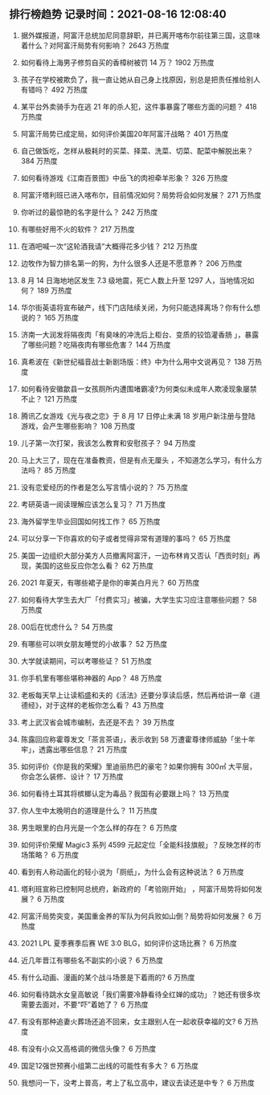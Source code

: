 
## 排行榜趋势 记录时间：2021-08-16 12:08:40
  
  1. 据外媒报道，阿富汗总统加尼同意辞职，并已离开喀布尔前往第三国，这意味着什么？对阿富汗局势有何影响？ 2643 万热度
    
  2. 如何看待上海男子修剪自买的香樟树被罚 14 万？ 1902 万热度
    
  3. 孩子在学校被欺负了，我一直让她从自己身上找原因，别总是把责任推给别人有错吗？ 492 万热度
    
  4. 某平台外卖骑手为在逃 21 年的杀人犯，这件事暴露了哪些方面的问题？ 418 万热度
    
  5. 阿富汗局势已成定局，如何评价美国20年阿富汗战略？ 401 万热度
    
  6. 自己做饭吃，怎样从极耗时的买菜、择菜、洗菜、切菜、配菜中解脱出来？ 384 万热度
    
  7. 如何看待游戏《江南百景图》中岳飞的肉袒牵羊形象？ 326 万热度
    
  8. 阿富汗塔利班已进入喀布尔，目前情况如何？局势将会如何发展？ 271 万热度
    
  9. 你听过的最惊艳的名字是什么？ 242 万热度
    
  10. 有哪些好用不火的软件？ 217 万热度
    
  11. 在酒吧喊一次“这轮酒我请”大概得花多少钱？ 212 万热度
    
  12. 边牧作为智力排名第一的狗，为什么很多人还是不愿意养？ 206 万热度
    
  13. 8 月 14 日海地地区发生 7.3 级地震，死亡人数上升至 1297 人，当地情况如何？ 189 万热度
    
  14. 华尔街英语将宣布破产，线下门店陆续关闭，为何只能选择离场？你有什么想说的？ 165 万热度
    
  15. 济南一大润发将隔夜肉「有臭味的冲洗后上柜台、变质的铰馅灌香肠 」，暴露了哪些问题？吃隔夜肉有哪些危害？ 144 万热度
    
  16. 真希波在《新世纪福音战士新剧场版：终》中为什么用中文说再见？ 138 万热度
    
  17. 如何看待安徽歙县一女孩厕所内遭围堵霸凌?为何类似未成年人欺凌现象屡禁不止？ 121 万热度
    
  18. 腾讯乙女游戏《光与夜之恋》于 8 月 17 日停止未满 18 岁用户新注册与登陆游戏，会产生哪些影响？ 108 万热度
    
  19. 儿子第一次打架，我该怎么教育和安慰孩子？ 94 万热度
    
  20. 马上大三了，现在在准备教资，但是有点无厘头 ，不知道怎么学习，有什么方法吗？ 85 万热度
    
  21. 没有恋爱经历的作者是怎么写言情小说的？ 75 万热度
    
  22. 考研英语一阅读理解应该怎么复习？ 71 万热度
    
  23. 海外留学生毕业回国如何找工作？ 65 万热度
    
  24. 可以分享一下你喜欢的句子或者觉得非常有道理的事吗？ 65 万热度
    
  25. 美国一边组织大部分美方人员撤离阿富汗，一边布林肯又否认「西贡时刻」再现，美国的这些反应你怎么看？ 62 万热度
    
  26. 2021 年夏天，有哪些裙子是你的审美白月光？ 60 万热度
    
  27. 如何看待大学生去大厂「付费实习」被骗，大学生实习应注意哪些问题？ 58 万热度
    
  28. 00后在忧虑什么？ 54 万热度
    
  29. 有哪些可以哄女朋友睡觉的小故事？ 52 万热度
    
  30. 大学就读期间，可以考哪些证？ 51 万热度
    
  31. 你手机里有哪些堪称神器的 App？ 48 万热度
    
  32. 老板每天早上让读稻盛和夫的《活法》还要分享读后感，然后再给讲一章《道德经》，对于这样的老板你怎么看？ 43 万热度
    
  33. 考上武汉省会城市编制，去还是不去？ 39 万热度
    
  34. 陈露回应称霍尊发文「茶言茶语」，表示收到 58 万遭霍尊律师威胁「坐十年牢」，透露出哪些信息？ 21 万热度
    
  35. 如何评价《你是我的荣耀》里迪丽热巴的豪宅？如果你拥有 300㎡ 大平层，你会怎么装修、设计？ 17 万热度
    
  36. 如何看待土耳其将槟榔认定为毒品？我国有必要跟上吗？ 13 万热度
    
  37. 你人生中太晚明白的道理是什么？ 11 万热度
    
  38. 男生眼里的白月光是一个怎么样的存在？ 6 万热度
    
  39. 如何评价荣耀 Magic3 系列 4599 元起定位「全能科技旗舰」？反映怎样的市场策略？ 6 万热度
    
  40. 看到有人称动画化的轻小说为「厕纸」，为什么会有这种说法？ 6 万热度
    
  41. 塔利班宣称已控制阿总统府，新政府的「考验刚开始」 ，阿富汗局势将如何发展？ 6 万热度
    
  42. 阿富汗局势突变，美国重金养的军队为何兵败如山倒？局势将如何发展？ 6 万热度
    
  43. 2021 LPL 夏季赛季后赛 WE 3:0 BLG，如何评价这场比赛？ 6 万热度
    
  44. 近几年晋江有哪些名不副实的小说？ 6 万热度
    
  45. 有什么动画、漫画的某个战斗场景是下着雨的? 6 万热度
    
  46. 如何看待跳水女皇高敏说「我们需要冷静看待全红婵的成功」？她还有很多坎需要去面对，不要“吓”着她了？ 6 万热度
    
  47. 有没有那种追妻火葬场还追不回来，女主跟别人在一起收获幸福的文? 6 万热度
    
  48. 有没有小众又高格调的微信头像？ 6 万热度
    
  49. 国足12强世预赛小组第二出线的可能性有多大？ 6 万热度
    
  50. 我想问一下，没考上普高，考上了私立高中，建议去读还是中专？ 6 万热度
    